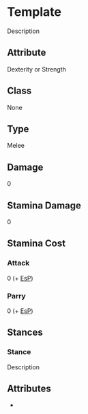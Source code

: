 # Template
Description

## Attribute
Dexterity or Strength

## Class
None

## Type
Melee

## Damage
0

## Stamina Damage
0

## Stamina Cost
### Attack
0 (+ [EsP](../../combat/encumbrance))

### Parry
0 (+ [EsP](../../combat/encumbrance))

## Stances

### Stance
Description

## Attributes
* 